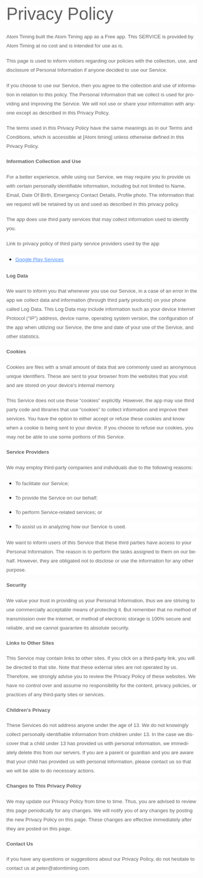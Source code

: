 <!DOCTYPE HTML PUBLIC "-//W3C//DTD HTML 4.0 Transitional//EN">
<html>
<head>
	<meta http-equiv="content-type" content="text/html; charset=iso-8859-1"/>
	<title></title>
	<meta name="generator" content="LibreOffice 6.1.5.1 (Linux)"/>
	<meta name="author" content="Peter"/>
	<meta name="created" content="2020-01-23T00:21:00"/>
	<meta name="changedby" content="Peter"/>
	<meta name="changed" content="2020-01-23T00:25:00"/>
	<meta name="AppVersion" content="12.0000"/>
	<meta name="DocSecurity" content="0"/>
	<meta name="HyperlinksChanged" content="false"/>
	<meta name="LinksUpToDate" content="false"/>
	<meta name="ScaleCrop" content="false"/>
	<meta name="ShareDoc" content="false"/>
	<style type="text/css">
		@page { size: 8.5in 11in; margin: 1in }
		p { margin-bottom: 0.1in; direction: ltr; line-height: 115%; text-align: left; orphans: 2; widows: 2; background: transparent }
		p.western { so-language: en-NZ }
		a:link { color: #0000ff; text-decoration: underline }
	</style>
</head>
<body lang="en-US" link="#0000ff" vlink="#800000" dir="ltr"><p lang="en-NZ" class="western" style="margin-top: 0.25in; margin-bottom: 0.25in; line-height: 0.5in; background: #ffffff">
<font color="#616161"><font face="Helvetica, serif"><font size="7" style="font-size: 34pt"><span lang="en-US">Privacy
Policy</span></font></font></font></p>
<p lang="en-NZ" class="western" style="margin-bottom: 0.17in; line-height: 0.25in; background: #ffffff">
<font color="#616161"><font face="Helvetica, serif"><font size="2" style="font-size: 10pt"><span lang="en-US">Atom
Timing built the Atom Timing app as a Free app. This SERVICE is
provided by Atom Timing at no cost and is intended for use as is.</span></font></font></font></p>
<p lang="en-NZ" class="western" style="margin-bottom: 0.17in; line-height: 0.25in; background: #ffffff">
<font color="#616161"><font face="Helvetica, serif"><font size="2" style="font-size: 10pt"><span lang="en-US">This
page is used to inform visitors regarding our policies with the
collection, use, and disclosure of Personal Information if anyone
decided to use our Service.</span></font></font></font></p>
<p lang="en-NZ" class="western" style="margin-bottom: 0.17in; line-height: 0.25in; background: #ffffff">
<font color="#616161"><font face="Helvetica, serif"><font size="2" style="font-size: 10pt"><span lang="en-US">If
you choose to use our Service, then you agree to the collection and
use of information in relation to this policy. The Personal
Information that we collect is used for providing and improving the
Service. We will not use or share your information with anyone except
as described in this Privacy Policy.</span></font></font></font></p>
<p lang="en-NZ" class="western" style="margin-bottom: 0.17in; line-height: 0.25in; background: #ffffff">
<font color="#616161"><font face="Helvetica, serif"><font size="2" style="font-size: 10pt"><span lang="en-US">The
terms used in this Privacy Policy have the same meanings as in our
Terms and Conditions, which is accessible at [Atom timing] unless
otherwise defined in this Privacy Policy.</span></font></font></font></p>
<p lang="en-NZ" class="western" style="margin-bottom: 0.17in; line-height: 0.25in; background: #ffffff">
<font color="#616161"><font face="Helvetica, serif"><font size="2" style="font-size: 10pt"><span lang="en-US"><b>Information
Collection and Use</b></span></font></font></font></p>
<p lang="en-NZ" class="western" style="margin-bottom: 0.17in; line-height: 0.25in; background: #ffffff">
<font color="#616161"><font face="Helvetica, serif"><font size="2" style="font-size: 10pt"><span lang="en-US">For
a better experience, while using our Service, we may require you to
provide us with certain personally identifiable information,
including but not limited to Name, Email, Date Of  Birth, Emergency
Contact Details, Profile photo. The information that we request will
be retained by us and used as described in this privacy policy.</span></font></font></font></p>
<p lang="en-NZ" class="western" style="margin-bottom: 0.17in; line-height: 0.25in; background: #ffffff">
<font color="#616161"><font face="Helvetica, serif"><font size="2" style="font-size: 10pt"><span lang="en-US">The
app does use third party services that may collect information used
to identify you.</span></font></font></font></p>
<p lang="en-NZ" class="western" style="margin-bottom: 0.17in; line-height: 0.25in; background: #ffffff">
<font color="#616161"><font face="Helvetica, serif"><font size="2" style="font-size: 10pt"><span lang="en-US">Link
to privacy policy of third party service providers used by the app</span></font></font></font></p>
<ul>
	<li><p lang="en-NZ" class="western" style="margin-top: 0.19in; margin-bottom: 0.19in; line-height: 0.25in; background: #ffffff">
	<a href="https://www.google.com/policies/privacy/" target="_blank"><font color="#448aff"><font face="Helvetica, serif"><font size="2" style="font-size: 10pt"><span lang="en-US"><u>Google
	Play Services</u></span></font></font></font></a></p>
</ul>
<p lang="en-NZ" class="western" style="margin-bottom: 0.17in; line-height: 0.25in; background: #ffffff">
<font color="#616161"><font face="Helvetica, serif"><font size="2" style="font-size: 10pt"><span lang="en-US"><b>Log
Data</b></span></font></font></font></p>
<p lang="en-NZ" class="western" style="margin-bottom: 0.17in; line-height: 0.25in; background: #ffffff">
<font color="#616161"><font face="Helvetica, serif"><font size="2" style="font-size: 10pt"><span lang="en-US">We
want to inform you that whenever you use our Service, in a case of an
error in the app we collect data and information (through third party
products) on your phone called Log Data. This Log Data may include
information such as your device Internet Protocol (&ldquo;IP&rdquo;)
address, device name, operating system version, the configuration of
the app when utilizing our Service, the time and date of your use of
the Service, and other statistics.</span></font></font></font></p>
<p lang="en-NZ" class="western" style="margin-bottom: 0.17in; line-height: 0.25in; background: #ffffff">
<font color="#616161"><font face="Helvetica, serif"><font size="2" style="font-size: 10pt"><span lang="en-US"><b>Cookies</b></span></font></font></font></p>
<p lang="en-NZ" class="western" style="margin-bottom: 0.17in; line-height: 0.25in; background: #ffffff">
<font color="#616161"><font face="Helvetica, serif"><font size="2" style="font-size: 10pt"><span lang="en-US">Cookies
are files with a small amount of data that are commonly used as
anonymous unique identifiers. These are sent to your browser from the
websites that you visit and are stored on your device's internal
memory.</span></font></font></font></p>
<p lang="en-NZ" class="western" style="margin-bottom: 0.17in; line-height: 0.25in; background: #ffffff">
<font color="#616161"><font face="Helvetica, serif"><font size="2" style="font-size: 10pt"><span lang="en-US">This
Service does not use these &ldquo;cookies&rdquo; explicitly. However,
the app may use third party code and libraries that use &ldquo;cookies&rdquo;
to collect information and improve their services. You have the
option to either accept or refuse these cookies and know when a
cookie is being sent to your device. If you choose to refuse our
cookies, you may not be able to use some portions of this Service.</span></font></font></font></p>
<p lang="en-NZ" class="western" style="margin-bottom: 0.17in; line-height: 0.25in; background: #ffffff">
<font color="#616161"><font face="Helvetica, serif"><font size="2" style="font-size: 10pt"><span lang="en-US"><b>Service
Providers</b></span></font></font></font></p>
<p lang="en-NZ" class="western" style="margin-bottom: 0.17in; line-height: 0.25in; background: #ffffff">
<font color="#616161"><font face="Helvetica, serif"><font size="2" style="font-size: 10pt"><span lang="en-US">We
may employ third-party companies and individuals due to the following
reasons:</span></font></font></font></p>
<ul>
	<li><p lang="en-NZ" class="western" style="margin-top: 0.19in; margin-bottom: 0in; line-height: 0.25in; background: #ffffff">
	<font color="#616161"><font face="Helvetica, serif"><font size="2" style="font-size: 10pt"><span lang="en-US">To
	facilitate our Service;</span></font></font></font></p>
	<li><p lang="en-NZ" class="western" style="margin-bottom: 0in; line-height: 0.25in; background: #ffffff">
	<font color="#616161"><font face="Helvetica, serif"><font size="2" style="font-size: 10pt"><span lang="en-US">To
	provide the Service on our behalf;</span></font></font></font></p>
	<li><p lang="en-NZ" class="western" style="margin-bottom: 0in; line-height: 0.25in; background: #ffffff">
	<font color="#616161"><font face="Helvetica, serif"><font size="2" style="font-size: 10pt"><span lang="en-US">To
	perform Service-related services; or</span></font></font></font></p>
	<li><p lang="en-NZ" class="western" style="margin-bottom: 0.19in; line-height: 0.25in; background: #ffffff">
	<font color="#616161"><font face="Helvetica, serif"><font size="2" style="font-size: 10pt"><span lang="en-US">To
	assist us in analyzing how our Service is used.</span></font></font></font></p>
</ul>
<p lang="en-NZ" class="western" style="margin-bottom: 0.17in; line-height: 0.25in; background: #ffffff">
<font color="#616161"><font face="Helvetica, serif"><font size="2" style="font-size: 10pt"><span lang="en-US">We
want to inform users of this Service that these third parties have
access to your Personal Information. The reason is to perform the
tasks assigned to them on our behalf. However, they are obligated not
to disclose or use the information for any other purpose.</span></font></font></font></p>
<p lang="en-NZ" class="western" style="margin-bottom: 0.17in; line-height: 0.25in; background: #ffffff">
<font color="#616161"><font face="Helvetica, serif"><font size="2" style="font-size: 10pt"><span lang="en-US"><b>Security</b></span></font></font></font></p>
<p lang="en-NZ" class="western" style="margin-bottom: 0.17in; line-height: 0.25in; background: #ffffff">
<font color="#616161"><font face="Helvetica, serif"><font size="2" style="font-size: 10pt"><span lang="en-US">We
value your trust in providing us your Personal Information, thus we
are striving to use commercially acceptable means of protecting it.
But remember that no method of transmission over the internet, or
method of electronic storage is 100% secure and reliable, and we
cannot guarantee its absolute security.</span></font></font></font></p>
<p lang="en-NZ" class="western" style="margin-bottom: 0.17in; line-height: 0.25in; background: #ffffff">
<font color="#616161"><font face="Helvetica, serif"><font size="2" style="font-size: 10pt"><span lang="en-US"><b>Links
to Other Sites</b></span></font></font></font></p>
<p lang="en-NZ" class="western" style="margin-bottom: 0.17in; line-height: 0.25in; background: #ffffff">
<font color="#616161"><font face="Helvetica, serif"><font size="2" style="font-size: 10pt"><span lang="en-US">This
Service may contain links to other sites. If you click on a
third-party link, you will be directed to that site. Note that these
external sites are not operated by us. Therefore, we strongly advise
you to review the Privacy Policy of these websites. We have no
control over and assume no responsibility for the content, privacy
policies, or practices of any third-party sites or services.</span></font></font></font></p>
<p lang="en-NZ" class="western" style="margin-bottom: 0.17in; line-height: 0.25in; background: #ffffff">
<font color="#616161"><font face="Helvetica, serif"><font size="2" style="font-size: 10pt"><span lang="en-US"><b>Children&rsquo;s
Privacy</b></span></font></font></font></p>
<p lang="en-NZ" class="western" style="margin-bottom: 0.17in; line-height: 0.25in; background: #ffffff">
<font color="#616161"><font face="Helvetica, serif"><font size="2" style="font-size: 10pt"><span lang="en-US">These
Services do not address anyone under the age of 13. We do not
knowingly collect personally identifiable information from children
under 13. In the case we discover that a child under 13 has provided
us with personal information, we immediately delete this from our
servers. If you are a parent or guardian and you are aware that your
child has provided us with personal information, please contact us so
that we will be able to do necessary actions.</span></font></font></font></p>
<p lang="en-NZ" class="western" style="margin-bottom: 0.17in; line-height: 0.25in; background: #ffffff">
<font color="#616161"><font face="Helvetica, serif"><font size="2" style="font-size: 10pt"><span lang="en-US"><b>Changes
to This Privacy Policy</b></span></font></font></font></p>
<p lang="en-NZ" class="western" style="margin-bottom: 0.17in; line-height: 0.25in; background: #ffffff">
<font color="#616161"><font face="Helvetica, serif"><font size="2" style="font-size: 10pt"><span lang="en-US">We
may update our Privacy Policy from time to time. Thus, you are
advised to review this page periodically for any changes. We will
notify you of any changes by posting the new Privacy Policy on this
page. These changes are effective immediately after they are posted
on this page.</span></font></font></font></p>
<p lang="en-NZ" class="western" style="margin-bottom: 0.17in; line-height: 0.25in; background: #ffffff">
<font color="#616161"><font face="Helvetica, serif"><font size="2" style="font-size: 10pt"><span lang="en-US"><b>Contact
Us</b></span></font></font></font></p>
<p lang="en-NZ" class="western" style="margin-bottom: 0.17in; line-height: 0.25in; background: #ffffff">
<font color="#616161"><font face="Helvetica, serif"><font size="2" style="font-size: 10pt"><span lang="en-US">If
you have any questions or suggestions about our Privacy Policy, do
not hesitate to contact us at peter@atomtiming.com.</span></font></font></font></p>
</body>
</html>

